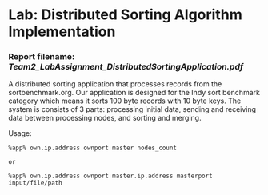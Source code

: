 # Lab: Distributed Sorting Algorithm Implementation

### Report filename: *Team2_LabAssignment_DistributedSortingApplication.pdf*

A distributed sorting application that processes records from the sortbenchmark.org. Our application is designed for the Indy sort benchmark category which means it sorts 100 byte records with 10 byte keys. The system is consists of 3 parts: processing
initial data, sending and receiving data between processing nodes, and sorting and merging.


 Usage:
 ```
 %app% own.ip.address ownport master nodes_count
 
 or
 
 %app% own.ip.address ownport master.ip.address masterport input/file/path
```
